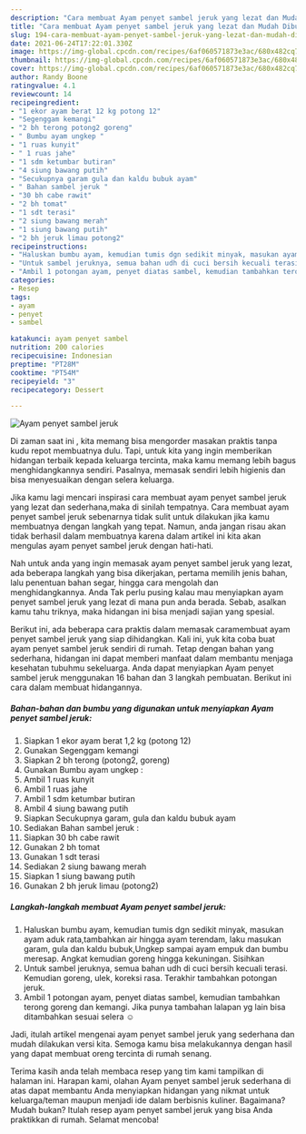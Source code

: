 ```yaml
---
description: "Cara membuat Ayam penyet sambel jeruk yang lezat dan Mudah Dibuat"
title: "Cara membuat Ayam penyet sambel jeruk yang lezat dan Mudah Dibuat"
slug: 194-cara-membuat-ayam-penyet-sambel-jeruk-yang-lezat-dan-mudah-dibuat
date: 2021-06-24T17:22:01.330Z
image: https://img-global.cpcdn.com/recipes/6af060571873e3ac/680x482cq70/ayam-penyet-sambel-jeruk-foto-resep-utama.jpg
thumbnail: https://img-global.cpcdn.com/recipes/6af060571873e3ac/680x482cq70/ayam-penyet-sambel-jeruk-foto-resep-utama.jpg
cover: https://img-global.cpcdn.com/recipes/6af060571873e3ac/680x482cq70/ayam-penyet-sambel-jeruk-foto-resep-utama.jpg
author: Randy Boone
ratingvalue: 4.1
reviewcount: 14
recipeingredient:
- "1 ekor ayam berat 12 kg potong 12"
- "Segenggam kemangi"
- "2 bh terong potong2 goreng"
- " Bumbu ayam ungkep "
- "1 ruas kunyit"
- " 1 ruas jahe"
- "1 sdm ketumbar butiran"
- "4 siung bawang putih"
- "Secukupnya garam gula dan kaldu bubuk ayam"
- " Bahan sambel jeruk "
- "30 bh cabe rawit"
- "2 bh tomat"
- "1 sdt terasi"
- "2 siung bawang merah"
- "1 siung bawang putih"
- "2 bh jeruk limau potong2"
recipeinstructions:
- "Haluskan bumbu ayam, kemudian tumis dgn sedikit minyak, masukan ayam aduk rata,tambahkan air hingga ayam terendam, laku masukan garam, gula dan kaldu bubuk,Ungkep sampai ayam empuk dan bumbu meresap. Angkat kemudian goreng hingga kekuningan. Sisihkan"
- "Untuk sambel jeruknya, semua bahan udh di cuci bersih kecuali terasi. Kemudian goreng, ulek, koreksi rasa. Terakhir tambahkan potongan jeruk."
- "Ambil 1 potongan ayam, penyet diatas sambel, kemudian tambahkan terong goreng dan kemangi. Jika punya tambahan lalapan yg lain bisa ditambahkan sesuai selera ☺️"
categories:
- Resep
tags:
- ayam
- penyet
- sambel

katakunci: ayam penyet sambel 
nutrition: 200 calories
recipecuisine: Indonesian
preptime: "PT28M"
cooktime: "PT54M"
recipeyield: "3"
recipecategory: Dessert

---
```



![Ayam penyet sambel jeruk](https://img-global.cpcdn.com/recipes/6af060571873e3ac/680x482cq70/ayam-penyet-sambel-jeruk-foto-resep-utama.jpg)

Di zaman  saat ini , kita memang bisa mengorder masakan praktis tanpa kudu repot membuatnya dulu. Tapi, untuk kita yang ingin memberikan hidangan terbaik kepada keluarga tercinta, maka kamu memang lebih bagus menghidangkannya sendiri. Pasalnya, memasak sendiri lebih higienis dan bisa menyesuaikan dengan selera keluarga.

Jika kamu lagi mencari inspirasi cara membuat ayam penyet sambel jeruk yang lezat dan sederhana,maka di sinilah tempatnya. Cara membuat ayam penyet sambel jeruk  sebenarnya tidak sulit untuk dilakukan jika kamu membuatnya dengan langkah yang tepat. Namun, anda jangan risau akan tidak berhasil dalam membuatnya 
karena dalam artikel ini kita akan mengulas ayam penyet sambel jeruk dengan hati-hati.  



Nah untuk anda yang ingin memasak ayam penyet sambel jeruk yang lezat, ada beberapa langkah yang bisa dikerjakan, pertama memilih jenis bahan, lalu penentuan bahan segar, hingga cara mengolah dan menghidangkannya. Anda Tak perlu pusing kalau mau menyiapkan ayam penyet sambel jeruk yang lezat di mana pun anda berada. Sebab, asalkan kamu  tahu triknya, maka hidangan ini bisa menjadi sajian yang spesial.

Berikut ini, ada beberapa cara praktis  dalam memasak caramembuat ayam penyet sambel jeruk yang siap dihidangkan. Kali ini, yuk kita coba buat ayam penyet sambel jeruk sendiri di rumah. Tetap dengan bahan yang sederhana, hidangan ini dapat memberi manfaat dalam membantu menjaga kesehatan tubuhmu sekeluarga. Anda dapat menyiapkan Ayam penyet sambel jeruk menggunakan 16 bahan dan 3 langkah pembuatan. Berikut ini cara dalam membuat hidangannya.

<!--inarticleads1-->

##### Bahan-bahan dan bumbu yang digunakan untuk menyiapkan Ayam penyet sambel jeruk:

1. Siapkan 1 ekor ayam berat 1,2 kg (potong 12)
1. Gunakan Segenggam kemangi
1. Siapkan 2 bh terong (potong2, goreng)
1. Gunakan  Bumbu ayam ungkep :
1. Ambil 1 ruas kunyit
1. Ambil  1 ruas jahe
1. Ambil 1 sdm ketumbar butiran
1. Ambil 4 siung bawang putih
1. Siapkan Secukupnya garam, gula dan kaldu bubuk ayam
1. Sediakan  Bahan sambel jeruk :
1. Siapkan 30 bh cabe rawit
1. Gunakan 2 bh tomat
1. Gunakan 1 sdt terasi
1. Sediakan 2 siung bawang merah
1. Siapkan 1 siung bawang putih
1. Gunakan 2 bh jeruk limau (potong2)




<!--inarticleads2-->

##### Langkah-langkah membuat Ayam penyet sambel jeruk:

1. Haluskan bumbu ayam, kemudian tumis dgn sedikit minyak, masukan ayam aduk rata,tambahkan air hingga ayam terendam, laku masukan garam, gula dan kaldu bubuk,Ungkep sampai ayam empuk dan bumbu meresap. Angkat kemudian goreng hingga kekuningan. Sisihkan
1. Untuk sambel jeruknya, semua bahan udh di cuci bersih kecuali terasi. Kemudian goreng, ulek, koreksi rasa. Terakhir tambahkan potongan jeruk.
1. Ambil 1 potongan ayam, penyet diatas sambel, kemudian tambahkan terong goreng dan kemangi. Jika punya tambahan lalapan yg lain bisa ditambahkan sesuai selera ☺️




Jadi, itulah artikel mengenai  ayam penyet sambel jeruk  yang sederhana dan mudah dilakukan versi kita. Semoga kamu bisa melakukannya dengan hasil yang dapat membuat oreng tercinta di rumah senang. 

Terima kasih anda telah membaca resep yang tim kami tampilkan di halaman ini. Harapan kami, olahan  Ayam penyet sambel jeruk sederhana di atas dapat membantu Anda menyiapkan hidangan yang nikmat untuk keluarga/teman maupun menjadi ide dalam berbisnis kuliner. Bagaimana? Mudah bukan? Itulah resep ayam penyet sambel jeruk yang bisa Anda praktikkan di rumah. Selamat mencoba!

